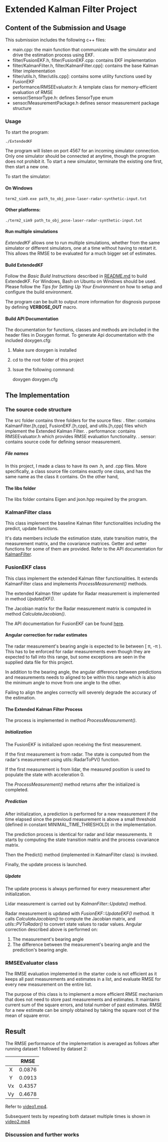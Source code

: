 # Extended Kalman Filter Project

[video1]: ./video1.mp4
[video2]: ./video2.mp4

## Content of the Submission and Usage
This submission includes the following c++ files:
* main.cpp: the main function that communicate with the simulator and drive the estimation process using EKF.
* filter/FusionEKF.h, filter/FusionEKF.cpp: contains EKF implementation
* filter/KalmanFilter.h, filter/KalmanFilter.cpp]: contains the base Kalman filter implementation
* filter/utils.h, filter/utils.cpp]: contains some utility functions used by FusionEKF
* performance/RMSEEvaluator.h: A template class for memory-efficient evaluation of RMSE
* sensor/SensorType.h: defines SensorType enum
* sensor/MeasurementPackage.h defines sensor measurement package structure

### Usage
To start the program:

    ./ExtendedKF

The program will listen on port 4567 for an incoming simulator connection. Only one simulator should be connected at anytime, though the program does not prohibit it. To start a new simulator, terminate the existing one first, then start a new one.

To start the simulator:

#### On Windows

    term2_sim9.exe path_to_obj_pose-laser-radar-synthetic-input.txt

#### Other platforms:

    ./term2_sim9 path_to_obj_pose-laser-radar-synthetic-input.txt

#### Run multiple simulations
*ExtendedKF* allows one to run multiple simulations, whether from the same simulator or different simulators, one at a time without having to restart it. This allows the RMSE to be evaluated for a much bigger set of estimates.

#### Build ExtendedKF
Follow the *Basic Build Instructions* described in [README.md](README.md) to build ExtendedKF.
For Windows, Bash on Ubuntu on Windows should be used. Please follow the *Tips for Setting Up Your Environment* on how to setup and configure the build environment.

The program can be built to output more information for disgnosis purpose by defining **VERBOSE_OUT** macro.

#### Build API Documentation
The documentation for functions, classes and methods are included in the header files in Doxygen format. To generate Api documentation with the included doxygen.cfg:

1. Make sure doxygen is installed
2. cd to the root folder of this project
2. Issue the following command:

    doxygen doxygen.cfg

## The Implementation

### The source code structure
The src folder contains three folders for the source files:
. filter: contains KalmanFilter.[h,cpp], FusionEKF.[h,cpp], and utils.[h,cpp] files which implement the Extended Kalman Filter.
. performance: contains RMSEEvaluator.h which provides RMSE evaluation functionality.
. sensor: contains source code for defining sensor measurement.

##### File names
In this project, I made a class to have its own .h, and .cpp files. More specifically, a class source file contains exactly one class, and has the same name as the class it contains. On the other hand, 

#### The libs folder
The libs folder contains Eigen and json.hpp required by the program.

### KalmanFilter class
This class implement the baseline Kalman filter functionalities including the predict, update functions.

It's data members include the estimation state, state transition matrix, the measurement matrix, and the covariance matrices. Getter and setter functions for some of them are provided. Refer to the API documentation for [KalmanFilter](api/html/classKalmanFilter.html).

### FusionEKF class
This class implement the extended Kalman filter functionalities. It extends KalmanFilter class and implements *ProcessMeasurement()* methods.

The extended Kalman filter update for Radar measurement is implemented in method *UpdateEKF()*.

The Jacobian matrix for the Radar measurement matrix is computed in method *CalculateJacobian()*.

The API documentation for FusionEKF can be found [here](api/html/classKalmanFilter.html).

#### Angular correction for radar estimates

The radar measurement's bearing angle is expected to lie between [ &#960;, -&#960; ). This has to be enforced for radar measurements even though they are expected to fall into this range, but some exceptions are seen in the supplied data file for this project.

In addition to the bearing angle, the angular difference between predictions and measurements needs to aligned to be within this range which is also the minimum angle to move from one angle to the other.

Failing to align the angles correctly will severely degrade the accuracy of the estimation.

#### The Extended Kalman Filter Process
The process is implemented in method *ProcessMeasurement()*.

##### Initialization
The FusionEKF is initialized upon receiving the first measurement. 

If the first measurement is from radar. The state is computed from the radar's measurement using utils::RadarToPV() function.

If the first measurement is from lidar, the measured position is used to populate the state with acceleration 0.

The *ProcessMeasurement()* method returns after the initialized is completed.

##### Prediction
After initialization, a prediction is performed for a new measurement if the time elapsed since the previoud measurement is above a small threshold (defined in constant MINIMAL_TIME_THRESHOLD) in the implementation.

The prediction process is identical for radar and lidar measurements. It starts by computing the state transition matrix and the process covariance matrix.

Then the Predict() method (implemented in KalmanFilter class) is invoked.

Finally, the update process is launched.

##### Update
The update process is always performed for every measurement after initialization.

Lidar measurement is carried out by *KalmanFilter::Update()* method.

Radar measurement is updated with *FusionEKF::UpdateEKF()* method. It calls *CalculateJacobian()* to compute the Jacobian matrix, and *utils::PVToRadar()* to convert state values to radar values. Angular correction described above is performed on:

1. The measurement's bearing angle
2. The difference between the measurement's bearing angle and the prediction's bearing angle.

### RMSEEvaluator class
The RMSE evaluation implemented in the starter code is not efficient as it keeps all past measurements and estimates in a list, and evaluate RMSE for every new measurement on the entire list.

The purpose of this class is to implement a more efficient RMSE mechanism that does not need to store past measurements and estimates. It maintains current sum of the square errors, and total number of past estimates. RMSE for a new estimate can be simply obtained by taking the square root of the mean of square error.

## Result
The RMSE performance of the implementation is averaged as follows after running dataset 1 followed by dataset 2:

|            |   RMSE   |
|:----------:|:--------:|
| X    		 |   0.0876 |
| Y          |   0.0913 |
| Vx    	 |   0.4357 |
| Vy         |   0.4678 |

Refer to [video1.mp4](video1.mp4).

Subsequent tests by repeating both dataset multiple times is shown in [video2.mp4](video2.mp4)

### Discussion and further works

